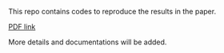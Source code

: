 This repo contains codes to reproduce the results in the paper.

[PDF link](https://arxiv.org/pdf/2006.05576.pdf)

More details and documentations will be added.
